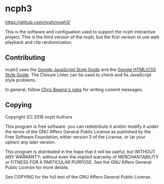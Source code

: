 # ncph3

https://github.com/ncph/ncph3/

This is the software and configuation used to support the ncph interactive
project. This is the third version of the ncph, but the first version to use web
playback and clip randomization.

## Contributing

ncph3 uses the [Google JavaScript Style
Guide](https://google.github.io/styleguide/javascriptguide.xml) and the [Google
HTML/CSS Style Guide](https://google.github.io/styleguide/htmlcssguide.xml). The
Closure Linter can be used to check and fix JavaScript style problems.

In general, follow [Chris Beams's
rules](http://chris.beams.io/posts/git-commit/) for writing commit messages.

## Copying

Copyright (C) 2016 ncph Authors

This program is free software: you can redistribute it and/or modify it under
the terms of the GNU Affero General Public License as published by the Free
Software Foundation, either version 3 of the License, or (at your option) any
later version.

This program is distributed in the hope that it will be useful, but WITHOUT ANY
WARRANTY; without even the implied warranty of MERCHANTABILITY or FITNESS FOR A
PARTICULAR PURPOSE. See the GNU Affero General Public License for more details.

See COPYING for the full text of the GNU Affero General Public License.
